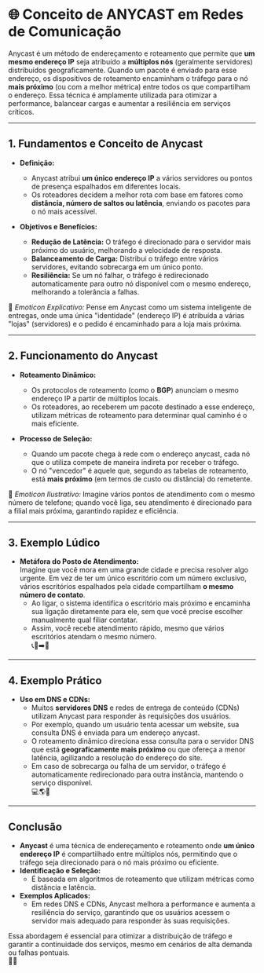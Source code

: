 # 🌐 Conceito de ANYCAST em Redes de Comunicação

Anycast é um método de endereçamento e roteamento que permite que **um mesmo endereço IP** seja atribuído a **múltiplos nós** (geralmente servidores) distribuídos geograficamente. Quando um pacote é enviado para esse endereço, os dispositivos de roteamento encaminham o tráfego para o nó **mais próximo** (ou com a melhor métrica) entre todos os que compartilham o endereço. Essa técnica é amplamente utilizada para otimizar a performance, balancear cargas e aumentar a resiliência em serviços críticos.

---

## 1. Fundamentos e Conceito de Anycast

- **Definição:**  
  - Anycast atribui **um único endereço IP** a vários servidores ou pontos de presença espalhados em diferentes locais.  
  - Os roteadores decidem a melhor rota com base em fatores como **distância, número de saltos ou latência**, enviando os pacotes para o nó mais acessível.
  
- **Objetivos e Benefícios:**  
  - **Redução de Latência:** O tráfego é direcionado para o servidor mais próximo do usuário, melhorando a velocidade de resposta.  
  - **Balanceamento de Carga:** Distribui o tráfego entre vários servidores, evitando sobrecarga em um único ponto.  
  - **Resiliência:** Se um nó falhar, o tráfego é redirecionado automaticamente para outro nó disponível com o mesmo endereço, melhorando a tolerância a falhas.
  
📡 *Emoticon Explicativo:* Pense em Anycast como um sistema inteligente de entregas, onde uma única "identidade" (endereço IP) é atribuída a várias "lojas" (servidores) e o pedido é encaminhado para a loja mais próxima.

---

## 2. Funcionamento do Anycast

- **Roteamento Dinâmico:**  
  - Os protocolos de roteamento (como o **BGP**) anunciam o mesmo endereço IP a partir de múltiplos locais.  
  - Os roteadores, ao receberem um pacote destinado a esse endereço, utilizam métricas de roteamento para determinar qual caminho é o mais eficiente.
  
- **Processo de Seleção:**  
  - Quando um pacote chega à rede com o endereço anycast, cada nó que o utiliza compete de maneira indireta por receber o tráfego.  
  - O nó "vencedor" é aquele que, segundo as tabelas de roteamento, está **mais próximo** (em termos de custo ou distância) do remetente.
  
🚀 *Emoticon Ilustrativo:* Imagine vários pontos de atendimento com o mesmo número de telefone; quando você liga, seu atendimento é direcionado para a filial mais próxima, garantindo rapidez e eficiência.

---

## 3. Exemplo Lúdico

- **Metáfora do Posto de Atendimento:**  
  Imagine que você mora em uma grande cidade e precisa resolver algo urgente. Em vez de ter um único escritório com um número exclusivo, vários escritórios espalhados pela cidade compartilham **o mesmo número de contato**.  
  - Ao ligar, o sistema identifica o escritório mais próximo e encaminha sua ligação diretamente para ele, sem que você precise escolher manualmente qual filiar contatar.  
  - Assim, você recebe atendimento rápido, mesmo que vários escritórios atendam o mesmo número.  
  📞🏢➡️🚗

---

## 4. Exemplo Prático

- **Uso em DNS e CDNs:**  
  - Muitos **servidores DNS** e redes de entrega de conteúdo (CDNs) utilizam Anycast para responder às requisições dos usuários.  
  - Por exemplo, quando um usuário tenta acessar um website, sua consulta DNS é enviada para um endereço anycast.  
  - O roteamento dinâmico direciona essa consulta para o servidor DNS que está **geograficamente mais próximo** ou que ofereça a menor latência, agilizando a resolução do endereço do site.  
  - Em caso de sobrecarga ou falha de um servidor, o tráfego é automaticamente redirecionado para outra instância, mantendo o serviço disponível.  
  💻🌎🔀

---

## Conclusão

- **Anycast** é uma técnica de endereçamento e roteamento onde **um único endereço IP** é compartilhado entre múltiplos nós, permitindo que o tráfego seja direcionado para o nó mais próximo ou eficiente.  
- **Identificação e Seleção:**  
  - É baseada em algoritmos de roteamento que utilizam métricas como distância e latência.  
- **Exemplos Aplicados:**  
  - Em redes DNS e CDNs, Anycast melhora a performance e aumenta a resiliência do serviço, garantindo que os usuários acessem o servidor mais adequado para responder às suas requisições.

Essa abordagem é essencial para otimizar a distribuição de tráfego e garantir a continuidade dos serviços, mesmo em cenários de alta demanda ou falhas pontuais.  
🌟📡